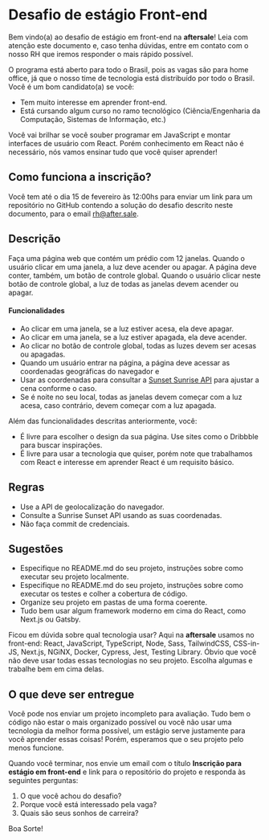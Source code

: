 # Desafio de estágio Front-end

Bem vindo(a) ao desafio de estágio em front-end na **aftersale**! Leia com atenção este documento e, caso tenha dúvidas, entre em contato com o nosso RH que iremos responder o mais rápido possível.

O programa está aberto para todo o Brasil, pois as vagas são para home office, já que o nosso time de tecnologia está distribuído por todo o Brasil. Você é um bom candidato(a) se você:

- Tem muito interesse em aprender front-end.
- Está cursando algum curso no ramo tecnológico (Ciência/Engenharia da Computação, Sistemas de Informação, etc.)

Você vai brilhar se você souber programar em JavaScript e montar interfaces de usuário com React. Porém conhecimento em React não é necessário, nós vamos ensinar tudo que você quiser aprender!


## Como funciona a inscrição?

Você tem até o dia 15 de fevereiro às 12:00hs para enviar um link para um repositório no GitHub contendo a solução do desafio descrito neste documento, para o email rh@after.sale.


## Descrição

Faça uma página web que contém um prédio com 12 janelas. Quando o usuário clicar em uma janela, a luz deve acender ou apagar. A página deve conter, também, um botão de controle global. Quando o usuário clicar neste botão de controle global, a luz de todas as janelas devem acender ou apagar.


#### Funcionalidades

- Ao clicar em uma janela, se a luz estiver acesa, ela deve apagar.
- Ao clicar em uma janela, se a luz estiver apagada, ela deve acender.
- Ao clicar no botão de controle global, todas as luzes devem ser acesas ou apagadas.
- Quando um usuário entrar na página, a página deve acessar as coordenadas geográficas do navegador e
- Usar as coordenadas para consultar a [Sunset Sunrise API](https://sunrise-sunset.org/api) para ajustar a cena conforme o caso.
- Se é noite no seu local, todas as janelas devem começar com a luz acesa, caso contrário, devem começar com a luz apagada.

Além das funcionalidades descritas anteriormente, você:

- É livre para escolher o design da sua página. Use sites como o Dribbble para buscar inspirações.
- É livre para usar a tecnologia que quiser, porém note que trabalhamos com React e interesse em aprender React é um requisito básico.


## Regras

- Use a API de geolocalização do navegador.
- Consulte a Sunrise Sunset API usando as suas coordenadas.
- Não faça commit de credenciais.


## Sugestões

- Especifique no README.md do seu projeto, instruções sobre como executar seu projeto localmente.
- Especifique no README.md do seu projeto, instruções sobre como executar os testes e colher a cobertura de código.
- Organize seu projeto em pastas de uma forma coerente.
- Tudo bem usar algum framework moderno em cima do React, como Next.js ou Gatsby.

Ficou em dúvida sobre qual tecnologia usar? Aqui na **aftersale** usamos no front-end: React, JavaScript, TypeScript, Node, Sass, TailwindCSS, CSS-in-JS, Next.js, NGiNX, Docker, Cypress, Jest, Testing Library. Óbvio que você não deve usar todas essas tecnologias no seu projeto. Escolha algumas e trabalhe bem em cima delas.


## O que deve ser entregue

Você pode nos enviar um projeto incompleto para avaliação. Tudo bem o código não estar o mais organizado possível ou você não usar uma tecnologia da melhor forma possível, um estágio serve justamente para você aprender essas coisas! Porém, esperamos que o seu projeto pelo menos funcione.

Quando você terminar, nos envie um email com o título **Inscrição para estágio em front-end** e link para o repositório do projeto e responda às seguintes perguntas:

1. O que você achou do desafio?
2. Porque você está interessado pela vaga?
3. Quais são seus sonhos de carreira?

Boa Sorte!


